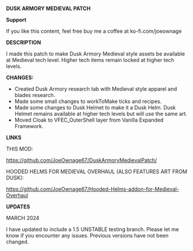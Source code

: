 **DUSK ARMORY MEDIEVAL PATCH**

**Support**

If you like this content, feel free buy me a coffee at ko-fi.com/joeownage 

**DESCRIPTION**

I made this patch to make Dusk Armory Medieval style assets be available at Medieval tech level.  Higher tech items remain locked at higher tech levels.

**CHANGES:**
- Created Dusk Armory research tab with Medieval style apparel and blades research.
- Made some small changes to workToMake ticks and recipes.
- Made some changes to Dusk Helmet to make it a Dusk Helm. Dusk Helmet remains available at higher tech levels but will use the same art.
- Moved Cloak to VFEC_OuterShell layer from Vanilla Expanded Framework.

**LINKS**

THIS MOD:

https://github.com/JoeOwnage67/DuskArmoryMedievalPatch/

HOODED HELMS FOR MEDIEVAL OVERHAUL (ALSO FEATURES ART FROM DUSK):

https://github.com/JoeOwnage67/Hooded-Helms-addon-for-Medieval-Overhaul

**UPDATES**

MARCH 2024

I have updated to include a 1.5 UNSTABLE testing branch. Please let me know if you encounter any issues. Previous versions have not been changed.
